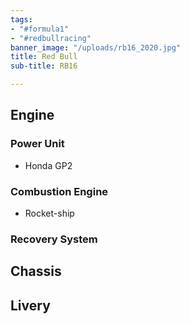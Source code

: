 ```yaml
---
tags:
- "#formula1"
- "#redbullracing"
banner_image: "/uploads/rb16_2020.jpg"
title: Red Bull
sub-title: RB16

---
```

## Engine

### Power Unit

* Honda GP2

### Combustion Engine

* Rocket-ship

### Recovery System

## Chassis

## Livery